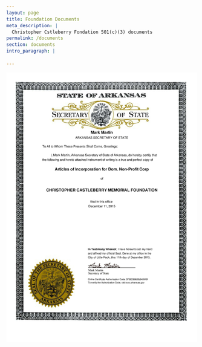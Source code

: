 ```yaml
---
layout: page
title: Foundation Documents
meta_description: |
  Christopher Cstleberry Fondation 501(c)(3) documents
permalink: /documents
section: documents
intro_paragraph: |
  
---
```


<a href="../images/ar-non-profit.pdf" target="_blank"><img src="../images/ar-non-profit.jpg" alt=""></a>
